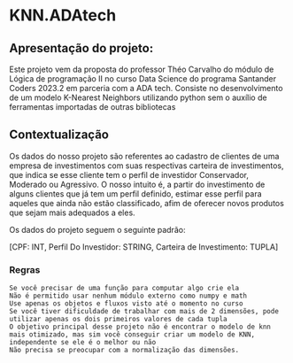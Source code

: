 # KNN.ADAtech
## Apresentação do projeto:
Este projeto vem da proposta do professor Théo Carvalho do módulo de Lógica de programação II no curso Data Science do
programa Santander Coders 2023.2 em parceria com a ADA tech. Consiste no desenvolvimento de um modelo K-Nearest Neighbors
utilizando python sem o auxílio de ferramentas importadas de outras bibliotecas

## Contextualização
Os dados do nosso projeto são referentes ao cadastro de clientes de uma empresa de investimentos com suas respectivas carteira de investimentos, que indica se esse cliente tem o perfil de investidor Conservador, Moderado ou Agressivo. O nosso intuito é, a partir do investimento de alguns clientes que já tem um perfil definido, estimar esse perfil para aqueles que ainda não estão classificado, afim de oferecer novos produtos que sejam mais adequados a eles.

Os dados do projeto seguem o seguinte padrão:

[CPF: INT, Perfil Do Investidor: STRING, Carteira de Investimento: TUPLA]

### Regras
    Se você precisar de uma função para computar algo crie ela
    Não é permitido usar nenhum módulo externo como numpy e math
    Use apenas os objetos e fluxos visto até o momento no curso
    Se você tiver dificuldade de trabalhar com mais de 2 dimensões, pode utilizar apenas os dois primeiros valores de cada tupla
    O objetivo principal desse projeto não é encontrar o modelo de knn mais otimizado, mas sim você conseguir criar um modelo de KNN,
    independente se ele é o melhor ou não
    Não precisa se preocupar com a normalização das dimensões.